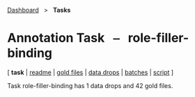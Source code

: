 [Dashboard](../index.md)  &nbsp; > &nbsp; ****Tasks**** 
# Annotation Task &nbsp; ⎯ &nbsp; role-filler-binding

\[ **task** | [readme](readme.md) | [gold files](golds.md) | [data drops](drops/index.md) | [batches](batches.md) | [script](script.md) \]

Task role-filler-binding has 1 data drops and 42 gold files.

